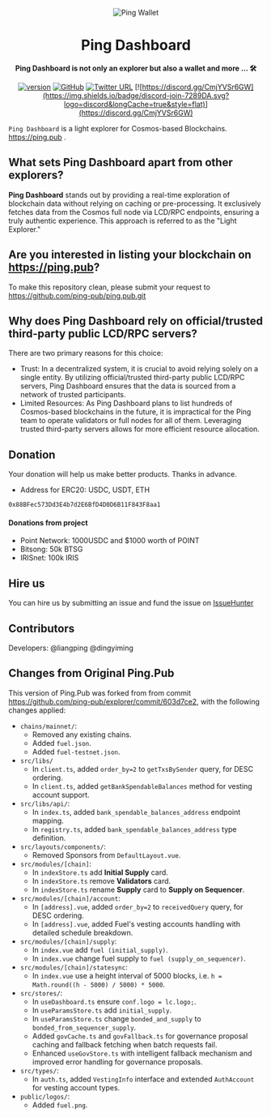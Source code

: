 <div align="center">

![Ping Wallet](./public/logo.svg)

<h1>Ping Dashboard</h1>

**Ping Dashboard is not only an explorer but also a wallet and more ... 🛠**

[![version](https://img.shields.io/github/tag/ping-pub/explorer.svg)](https://github.com/ping-pub/explorer/releases/latest)
[![GitHub](https://img.shields.io/github/license/ping-pub/explorer.svg)](https://github.com/ping-pub/explorer/blob/master/LICENSE)
[![Twitter URL](https://img.shields.io/twitter/url/https/twitter.com/bukotsunikki.svg?style=social&label=Follow%20%40ping_pub)](https://twitter.com/ping_pub)
[![https://discord.gg/CmjYVSr6GW](https://img.shields.io/badge/discord-join-7289DA.svg?logo=discord&longCache=true&style=flat)](https://discord.gg/CmjYVSr6GW)


</div>

`Ping Dashboard` is a light explorer for Cosmos-based Blockchains.  https://ping.pub .

## What sets Ping Dashboard apart from other explorers?
**Ping Dashboard** stands out by providing a real-time exploration of blockchain data without relying on caching or pre-processing. It exclusively fetches data from the Cosmos full node via LCD/RPC endpoints, ensuring a truly authentic experience. This approach is referred to as the "Light Explorer."

## Are you interested in listing your blockchain on https://ping.pub?

To make this repository clean, please submit your request to https://github.com/ping-pub/ping.pub.git


## Why does Ping Dashboard rely on official/trusted third-party public LCD/RPC servers?
There are two primary reasons for this choice:

 - Trust: In a decentralized system, it is crucial to avoid relying solely on a single entity. By utilizing official/trusted third-party public LCD/RPC servers, Ping Dashboard ensures that the data is sourced from a network of trusted participants.
 - Limited Resources: As Ping Dashboard plans to list hundreds of Cosmos-based blockchains in the future, it is impractical for the Ping team to operate validators or full nodes for all of them. Leveraging trusted third-party servers allows for more efficient resource allocation.

## Donation

Your donation will help us make better products. Thanks in advance.

 - Address for ERC20: USDC, USDT, ETH
```
0x88BFec573Dd3E4b7d2E6BfD4D0D6B11F843F8aa1
```

#### Donations from project

- Point Network: 1000USDC and $1000 worth of POINT
- Bitsong: 50k BTSG
- IRISnet: 100k IRIS

## Hire us

You can hire us by submitting an issue and fund the issue on [IssueHunter](https://issuehunt.io/r/ping-pub/explorer)


## Contributors

Developers: @liangping @dingyiming

## Changes from Original Ping.Pub

This version of Ping.Pub was forked from from commit https://github.com/ping-pub/explorer/commit/603d7ce2, with the following changes applied:

- `chains/mainnet/`:
  - Removed any existing chains.
  - Added `fuel.json`.
  - Added `fuel-testnet.json`.
- `src/libs/`
  - In `client.ts`, added `order_by=2` to `getTxsBySender` query, for DESC ordering.
  - In `client.ts`, added `getBankSpendableBalances` method for vesting account support.
- `src/libs/api/`:
  - In `index.ts`, added `bank_spendable_balances_address` endpoint mapping.
  - In `registry.ts`, added `bank_spendable_balances_address` type definition.
- `src/layouts/components/`:
  - Removed Sponsors from `DefaultLayout.vue`.
- `src/modules/[chain]`:
  - In `indexStore.ts` add **Initial Supply** card.
  - In `indexStore.ts` remove **Validators** card.
  - In `indexStore.ts` rename **Supply** card to **Supply on Sequencer**.
- `src/modules/[chain]/account`:
  - In `[address].vue`, added `order_by=2` to `receivedQuery` query, for DESC ordering.
  - In `[address].vue`, added Fuel's vesting accounts handling with detailed schedule breakdown.
- `src/modules/[chain]/supply`:
  - In `index.vue` add `fuel (initial_supply)`.
  - In `index.vue` change fuel supply to `fuel (supply_on_sequencer)`.
- `src/modules/[chain]/statesync`:
  - In `index.vue` use a height interval of 5000 blocks, i.e. `h = Math.round((h - 5000) / 5000) * 5000`.
- `src/stores/`:
  - In `useDashboard.ts` ensure `conf.logo = lc.logo;`.
  - In `useParamsStore.ts` add `initial_supply`.
  - In `useParamsStore.ts` change `bonded_and_supply` to `bonded_from_sequencer_supply`.
  - Added `govCache.ts` and `govFallback.ts` for governance proposal caching and fallback fetching when batch requests fail.
  - Enhanced `useGovStore.ts` with intelligent fallback mechanism and improved error handling for governance proposals.
- `src/types/`:
  - In `auth.ts`, added `VestingInfo` interface and extended `AuthAccount` for vesting account types.
- `public/logos/`:
  - Added `fuel.png`.
